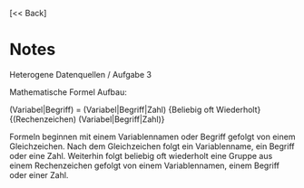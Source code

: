 [<< Back]

# Notes

Heterogene Datenquellen / Aufgabe 3

Mathematische Formel Aufbau:

(Variabel|Begriff) = (Variabel|Begriff|Zahl) {Beliebig oft Wiederholt}{(Rechenzeichen) (Variabel|Begriff|Zahl)}

Formeln beginnen mit einem Variablennamen oder Begriff gefolgt von einem Gleichzeichen.
Nach dem Gleichzeichen folgt ein Variablenname, ein Begriff oder eine Zahl.
Weiterhin folgt beliebig oft wiederholt eine Gruppe aus
einem Rechenzeichen gefolgt von einem Variablennamen, einem Begriff oder einer Zahl.
